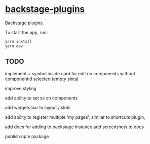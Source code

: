 # [backstage-plugins](https://backstage.io)

Backstage plugins.

To start the app, run:

```sh
yarn install
yarn dev
```

## TODO

implement + symbol inside card for edit on components without componentid selected (empty slots)

improve styling

add ability to set xs on components

add widgets bar to layout / slots

add ability to register multiple 'my pages', simliar to shortcuts plugin,

add docs for adding to backstage instance
add screenshots to docs

publish npm package
